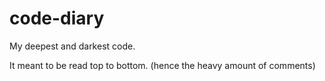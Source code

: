 # code-diary
My deepest and darkest code.

It meant to be read top to bottom. (hence the heavy amount of comments)

